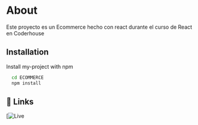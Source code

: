 # About

Este proyecto es un Ecommerce hecho con react durante el curso de React en Coderhouse

## Installation

Install my-project with npm

```bash
  cd ECOMMERCE
  npm install
```

## 🔗 Links

[![Live](https://katherinempeterson.com/)
